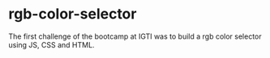 # rgb-color-selector
The first challenge of the bootcamp at IGTI was to build a rgb color selector using JS, CSS and HTML.
